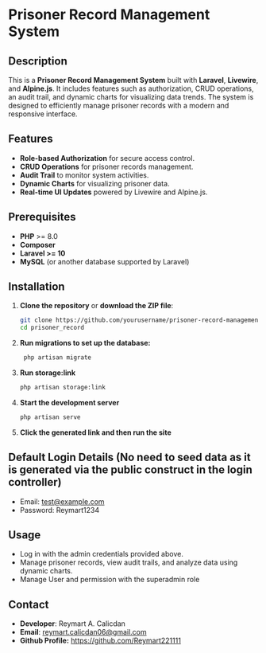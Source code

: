 # Prisoner Record Management System

## Description
This is a **Prisoner Record Management System** built with **Laravel**, **Livewire**, and **Alpine.js**. It includes features such as authorization, CRUD operations, an audit trail, and dynamic charts for visualizing data trends. The system is designed to efficiently manage prisoner records with a modern and responsive interface.

## Features
* **Role-based Authorization** for secure access control.
* **CRUD Operations** for prisoner records management.
* **Audit Trail** to monitor system activities.
* **Dynamic Charts** for visualizing prisoner data.
* **Real-time UI Updates** powered by Livewire and Alpine.js.

## Prerequisites
* **PHP** >= 8.0
* **Composer**
* **Laravel >= 10**
* **MySQL** (or another database supported by Laravel)

## Installation
1. **Clone the repository** or **download the ZIP file**:
   ```bash
   git clone https://github.com/yourusername/prisoner-record-management.git
   cd prisoner_record
2. **Run migrations to set up the database:**
   ```bash
    php artisan migrate
3. **Run storage:link**
   ```bash
   php artisan storage:link
4. **Start the development server**
   ```bash
   php artisan serve
5. **Click the generated link and then run the site**

## Default Login Details (No need to seed data as it is generated via the public construct in the login controller)
* Email: test@example.com
* Password: Reymart1234

## Usage
* Log in with the admin credentials provided above.
* Manage prisoner records, view audit trails, and analyze data using dynamic charts.
* Manage User and permission with the superadmin role

## Contact
* **Developer**: Reymart A. Calicdan
* **Email**: reymart.calicdan06@gmail.com
* **Github Profile:** https://github.com/Reymart221111
